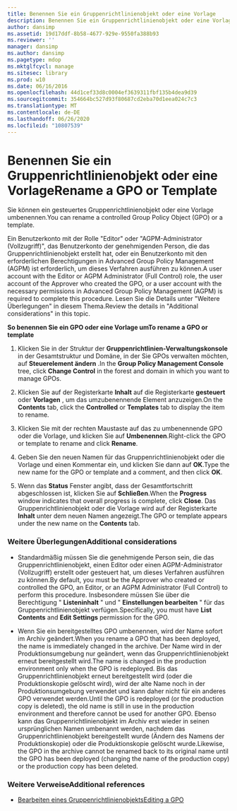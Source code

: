```yaml
---
title: Benennen Sie ein Gruppenrichtlinienobjekt oder eine Vorlage
description: Benennen Sie ein Gruppenrichtlinienobjekt oder eine Vorlage
author: dansimp
ms.assetid: 19d17ddf-8b58-4677-929e-9550fa388b93
ms.reviewer: ''
manager: dansimp
ms.author: dansimp
ms.pagetype: mdop
ms.mktglfcycl: manage
ms.sitesec: library
ms.prod: w10
ms.date: 06/16/2016
ms.openlocfilehash: 44d1cef33d8c0004ef3639311fbf135b4dea9d39
ms.sourcegitcommit: 354664bc527d93f80687cd2eba70d1eea024c7c3
ms.translationtype: MT
ms.contentlocale: de-DE
ms.lasthandoff: 06/26/2020
ms.locfileid: "10807539"
---
```

# <span data-ttu-id="d797e-103">Benennen Sie ein Gruppenrichtlinienobjekt oder eine Vorlage</span><span class="sxs-lookup"><span data-stu-id="d797e-103">Rename a GPO or Template</span></span>


<span data-ttu-id="d797e-104">Sie können ein gesteuertes Gruppenrichtlinienobjekt oder eine Vorlage umbenennen.</span><span class="sxs-lookup"><span data-stu-id="d797e-104">You can rename a controlled Group Policy Object (GPO) or a template.</span></span>

<span data-ttu-id="d797e-105">Ein Benutzerkonto mit der Rolle "Editor" oder "AGPM-Administrator (Vollzugriff)", das Benutzerkonto der genehmigenden Person, die das Gruppenrichtlinienobjekt erstellt hat, oder ein Benutzerkonto mit den erforderlichen Berechtigungen in Advanced Group Policy Management (AGPM) ist erforderlich, um dieses Verfahren ausführen zu können.</span><span class="sxs-lookup"><span data-stu-id="d797e-105">A user account with the Editor or AGPM Administrator (Full Control) role, the user account of the Approver who created the GPO, or a user account with the necessary permissions in Advanced Group Policy Management (AGPM) is required to complete this procedure.</span></span> <span data-ttu-id="d797e-106">Lesen Sie die Details unter "Weitere Überlegungen" in diesem Thema.</span><span class="sxs-lookup"><span data-stu-id="d797e-106">Review the details in "Additional considerations" in this topic.</span></span>

**<span data-ttu-id="d797e-107">So benennen Sie ein GPO oder eine Vorlage um</span><span class="sxs-lookup"><span data-stu-id="d797e-107">To rename a GPO or template</span></span>**

1.  <span data-ttu-id="d797e-108">Klicken Sie in der Struktur der **Gruppenrichtlinien-Verwaltungskonsole** in der Gesamtstruktur und Domäne, in der Sie GPOs verwalten möchten, auf **Steuerelement ändern** .</span><span class="sxs-lookup"><span data-stu-id="d797e-108">In the **Group Policy Management Console** tree, click **Change Control** in the forest and domain in which you want to manage GPOs.</span></span>

2.  <span data-ttu-id="d797e-109">Klicken Sie auf der Registerkarte **Inhalt** auf die Registerkarte **gesteuert** oder **Vorlagen** , um das umzubenennende Element anzuzeigen.</span><span class="sxs-lookup"><span data-stu-id="d797e-109">On the **Contents** tab, click the **Controlled** or **Templates** tab to display the item to rename.</span></span>

3.  <span data-ttu-id="d797e-110">Klicken Sie mit der rechten Maustaste auf das zu umbenennende GPO oder die Vorlage, und klicken Sie auf **Umbenennen**.</span><span class="sxs-lookup"><span data-stu-id="d797e-110">Right-click the GPO or template to rename and click **Rename**.</span></span>

4.  <span data-ttu-id="d797e-111">Geben Sie den neuen Namen für das Gruppenrichtlinienobjekt oder die Vorlage und einen Kommentar ein, und klicken Sie dann auf **OK**.</span><span class="sxs-lookup"><span data-stu-id="d797e-111">Type the new name for the GPO or template and a comment, and then click **OK**.</span></span>

5.  <span data-ttu-id="d797e-112">Wenn das **Status** Fenster angibt, dass der Gesamtfortschritt abgeschlossen ist, klicken Sie auf **Schließen**.</span><span class="sxs-lookup"><span data-stu-id="d797e-112">When the **Progress** window indicates that overall progress is complete, click **Close**.</span></span> <span data-ttu-id="d797e-113">Das Gruppenrichtlinienobjekt oder die Vorlage wird auf der Registerkarte **Inhalt** unter dem neuen Namen angezeigt.</span><span class="sxs-lookup"><span data-stu-id="d797e-113">The GPO or template appears under the new name on the **Contents** tab.</span></span>

### <span data-ttu-id="d797e-114">Weitere Überlegungen</span><span class="sxs-lookup"><span data-stu-id="d797e-114">Additional considerations</span></span>

-   <span data-ttu-id="d797e-115">Standardmäßig müssen Sie die genehmigende Person sein, die das Gruppenrichtlinienobjekt, einen Editor oder einen AGPM-Administrator (Vollzugriff) erstellt oder gesteuert hat, um dieses Verfahren ausführen zu können.</span><span class="sxs-lookup"><span data-stu-id="d797e-115">By default, you must be the Approver who created or controlled the GPO, an Editor, or an AGPM Administrator (Full Control) to perform this procedure.</span></span> <span data-ttu-id="d797e-116">Insbesondere müssen Sie über die Berechtigung " **Listeninhalt** " und " **Einstellungen bearbeiten** " für das Gruppenrichtlinienobjekt verfügen.</span><span class="sxs-lookup"><span data-stu-id="d797e-116">Specifically, you must have **List Contents** and **Edit Settings** permission for the GPO.</span></span>

-   <span data-ttu-id="d797e-117">Wenn Sie ein bereitgestelltes GPO umbenennen, wird der Name sofort im Archiv geändert.</span><span class="sxs-lookup"><span data-stu-id="d797e-117">When you rename a GPO that has been deployed, the name is immediately changed in the archive.</span></span> <span data-ttu-id="d797e-118">Der Name wird in der Produktionsumgebung nur geändert, wenn das Gruppenrichtlinienobjekt erneut bereitgestellt wird.</span><span class="sxs-lookup"><span data-stu-id="d797e-118">The name is changed in the production environment only when the GPO is redeployed.</span></span> <span data-ttu-id="d797e-119">Bis das Gruppenrichtlinienobjekt erneut bereitgestellt wird (oder die Produktionskopie gelöscht wird), wird der alte Name noch in der Produktionsumgebung verwendet und kann daher nicht für ein anderes GPO verwendet werden.</span><span class="sxs-lookup"><span data-stu-id="d797e-119">Until the GPO is redeployed (or the production copy is deleted), the old name is still in use in the production environment and therefore cannot be used for another GPO.</span></span> <span data-ttu-id="d797e-120">Ebenso kann das Gruppenrichtlinienobjekt im Archiv erst wieder in seinen ursprünglichen Namen umbenannt werden, nachdem das Gruppenrichtlinienobjekt bereitgestellt wurde (Ändern des Namens der Produktionskopie) oder die Produktionskopie gelöscht wurde.</span><span class="sxs-lookup"><span data-stu-id="d797e-120">Likewise, the GPO in the archive cannot be renamed back to its original name until the GPO has been deployed (changing the name of the production copy) or the production copy has been deleted.</span></span>

### <span data-ttu-id="d797e-121">Weitere Verweise</span><span class="sxs-lookup"><span data-stu-id="d797e-121">Additional references</span></span>

-   [<span data-ttu-id="d797e-122">Bearbeiten eines Gruppenrichtlinienobjekts</span><span class="sxs-lookup"><span data-stu-id="d797e-122">Editing a GPO</span></span>](editing-a-gpo-agpm30ops.md)

 

 





